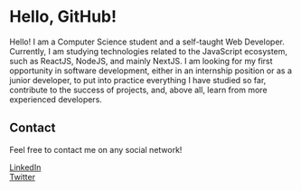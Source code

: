 # Hello, GitHub!
<p>Hello! I am a Computer Science student and a self-taught Web Developer. Currently, I am studying technologies related to the JavaScript ecosystem, such as ReactJS, NodeJS, and mainly NextJS. I am looking for my first opportunity in software development, either in an internship position or as a junior developer, to put into practice everything I have studied so far, contribute to the success of projects, and, above all, learn from more experienced developers.</p>

## Contact
<p>Feel free to contact me on any social network!</p>

[LinkedIn](https://www.linkedin.com/in/breno-mchd/ "My LinkedIn profile")<br>
[Twitter](https://www.twitter.com/breno_mchd/ "My Twitter profile")
